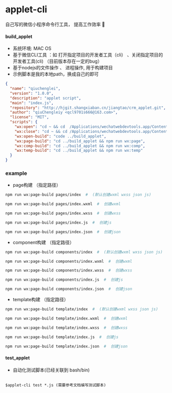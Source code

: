 # applet-cli
自己写的微信小程序命令行工具， 提高工作效率 🤔


#### build_applet 


* 系统环境: MAC OS
* 基于微信CLI工具 ：如 打开指定项目的开发者工具（cli） 、关闭指定项目的开发者工具(cli) （目前版本存在一定的bug）
* 基于nodejs的文件操作 、 进程操作, 用于构建项目
* 示例脚本是我的本地path，换成自己的即可 

```json
{
  "name": "qiuchenglei",
  "version": "1.0.0",
  "description": "applet script",
  "main": "index.js",
  "repository": "http://hjgit.shangxiaban.cn/jiangtao/crm_applet.git",
  "author": "qiuChengleiy <qcl9701s666@163.com>",
  "license": "MIT",
  "scripts": {
    "wx:open": "cd ~ && cd  /Applications/wechatwebdevtools.app/Contents/MacOS && ./cli -o /Users/qiuchenglei/业务/CRM小程序/v2/crm_applet && cd ~/业务/CRM小程序/v2/crm_applet",
    "wx:close": "cd ~ && cd /Applications/wechatwebdevtools.app/Contents/MacOS && ./cli --quit && cd ~/业务/CRM小程序/v2/crm_applet",
    "wx:open-build": "code ../build_applet",
    "wx:page-build": "cd ../build_applet && npm run wx:page",
    "wx:comp-build": "cd ../build_applet && npm run wx:comp",
    "wx:temp-build": "cd ../build_applet && npm run wx:temp"
  }
}

```


### example

* page构建 （指定路径）

```sh
npm run wx:page-build pages/index  #  (默认创建wxml wxss json js) 

npm run wx:page-build pages/index.wxml  #  创建wxml

npm run wx:page-build pages/index.wxss  #  创建wxss

npm run wx:page-build pages/index.js  #  创建js

npm run wx:page-build pages/index.json  #  创建json
```


* component构建 （指定路径）

```sh
npm run wx:page-build components/index  #  (默认创建wxml wxss json js) 

npm run wx:page-build components/index.wxml  #  创建wxml

npm run wx:page-build components/index.wxss  #  创建wxss

npm run wx:page-build components/index.js  #  创建js

npm run wx:page-build components/index.json  #  创建json
```


* template构建 （指定路径）

```sh
npm run wx:page-build template/index  #  (默认创建wxml wxss json js) 

npm run wx:page-build template/index.wxml  #  创建wxml

npm run wx:page-build template/index.wxss  #  创建wxss

npm run wx:page-build template/index.js  #  创建js

npm run wx:page-build template/index.json  #  创建json
```


#### test_applet

* 自动化测试脚本(已经关联到 bash/bin)

```shell

$applet-cli test *.js (需要参考文档编写测试脚本)

```














